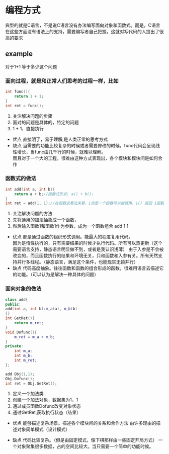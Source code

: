 # 编程方式
典型的就是C语言，不是说C语言没有办法编写面向对象和函数式。而是，C语言在这些方面没有语法上的支持，需要编写者自己把握，这就对写代码的人提出了很高的要求
## example
对于1+1 等于多少这个问题  
### 面向过程，就是和正常人们思考的过程一样，比如
```C
int func(){
    return 1 + 1;
}
int ret = func();
```
1. 关注解决问题的步骤
2. 面对的问题是具体的，特定的问题
3. 1 + 1，直接执行
- 优点
	直接明了，易于理解,是人类正常的思考方式
- 缺点
	当需要的功能比较复杂的时候或者需要修改的时候，func代码会呈现线性增长，当func由几千行的时候，就难以理解。  
	而且对于一个大的工程，很难由这种方式表现出，各个模块和模块间是如何合作
### 函数式的做法
```C
int add(int a, int b){
    return a + b;//函数式形式: a() + b();
}
int ret = add(1, 1);//在函数式看法来看，1也是一个函数可以被调用，1() 返回 1函数
```
1. 关注解决问题的方法
2. 先将通用的加法抽象成一个函数，
3. 然后输入函数1和函数1作为参数，成为一个函数组合 add 1 1
- 优点
	都是通过函数的组织形式调用。能最大的程度复用代码。  
	因为是惰性执行的，只有需要结果的时候才执行代码。所有可以热更新（这个需要语言支持，静态语言明显做不到，或者是我认识浅薄）
	由于入参是不会被改变的，而且函数执行的结果和环境无关，只和函数和入参有关。所有天然支持并行多线程。（静态语言，满足这个条件，也能现实无锁并行）
- 缺点
	代码高度抽象。往往函数和函数的组合形成的函数，很难用语言去描述它的功能。（可以认为是解决一种具体的问题）
### 面向对象的做法
```C++
class add{
public:
add(int a, int b):m_a(a), m_b(b)
{}
int GetRet(){
    return m_ret;
}
void Dofunc(){
    m_ret = m_a + m_b;
}
private:
    int m_a;
    int m_b;
    int m_ret;
};

add Obj(1,1);
Obj.Dofunc();
int ret = Obj.GetRet();
```
1. 定义一个加法类
2. 创建一个加法对象，数据集为1，1
3. 通过成员函数Dofunc改变对象状态
4. 通过GetRet,获取执行状态（结果）
- 优点
	能够描述复杂场景。描述各个模块间的关系和合作方法
	由许多现由的描述对象简单模式（设计模式）
	
- 缺点
	代码比较复杂。（但是由固定模式，像下棋那样由一些固定开局方式）
	一个对象聚集很多数据，占的空间比较大。当只需要一个简单的功能时候。
	